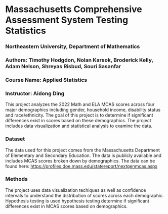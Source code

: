 **<h1>Massachusetts Comprehensive Assessment System Testing Statistics</h1>**

**<h3>Northeastern University, Department of Mathematics</h3>**
**<h3>Authors: Timothy Hodgdon, Nolan Karsok, Broderick Kelly, Adam Nelson, Shreyas Risbud, Souri Sasanfar</h3>**
**<h3>Course Name: Applied Statistics</h3>**
**<h3>Instructor: Aidong Ding</h3>**

This project analyzes the 2022 Math and ELA MCAS scores across four major demographics including gender, household income, disability status and race/ethnicity. The goal of this project is to determine if significant differences exist in scores based on these demographics. The project includes data visualization and statistical analysis to examine the data.

**<h3>Dataset</h3>**
The data used for this project comes from the Massachusetts Department of Elementary and Secondary Education. The data is publicly available and includes MCAS scores broken down by demographics. The data can be found here: https://profiles.doe.mass.edu/statereport/nextgenmcas.aspx

**<h3>Methods</h3>**
The project uses data visualization techiques as well as confidence intervals to understand the distribution of scores across each demographic. Hypothesis testing is used hypothesis testing determine if significant differences exist in MCAS scores based on demographics.
